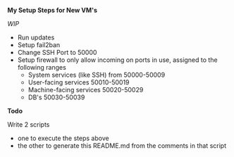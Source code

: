 **My Setup Steps for New VM's**

*WIP*

- Run updates
- Setup fail2ban
- Change SSH Port to 50000
- Setup firewall to only allow incoming on ports in use, assigned to the following ranges
    - System services (like SSH) from       50000-50009
    - User-facing services                  50010-50019
    - Machine-facing services               50020-50029
    - DB's                                  50030-50039




**Todo**

Write 2 scripts
- one to execute the steps above
- the other to generate this README.md from the comments in that script
